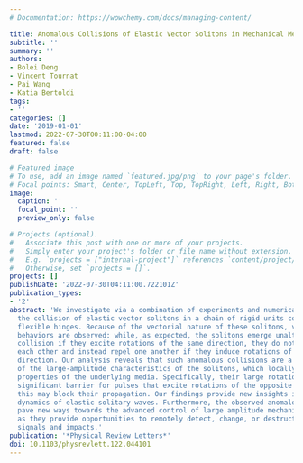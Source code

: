 ```yaml
---
# Documentation: https://wowchemy.com/docs/managing-content/

title: Anomalous Collisions of Elastic Vector Solitons in Mechanical Metamaterials
subtitle: ''
summary: ''
authors:
- Bolei Deng
- Vincent Tournat
- Pai Wang
- Katia Bertoldi
tags:
- ''
categories: []
date: '2019-01-01'
lastmod: 2022-07-30T00:11:00-04:00
featured: false
draft: false

# Featured image
# To use, add an image named `featured.jpg/png` to your page's folder.
# Focal points: Smart, Center, TopLeft, Top, TopRight, Left, Right, BottomLeft, Bottom, BottomRight.
image:
  caption: ''
  focal_point: ''
  preview_only: false

# Projects (optional).
#   Associate this post with one or more of your projects.
#   Simply enter your project's folder or file name without extension.
#   E.g. `projects = ["internal-project"]` references `content/project/deep-learning/index.md`.
#   Otherwise, set `projects = []`.
projects: []
publishDate: '2022-07-30T04:11:00.722101Z'
publication_types:
- '2'
abstract: 'We investigate via a combination of experiments and numerical analyses
  the collision of elastic vector solitons in a chain of rigid units connected by
  flexible hinges. Because of the vectorial nature of these solitons, very unusual
  behaviors are observed: while, as expected, the solitons emerge unaltered from the
  collision if they excite rotations of the same direction, they do not penetrate
  each other and instead repel one another if they induce rotations of the opposite
  direction. Our analysis reveals that such anomalous collisions are a consequence
  of the large-amplitude characteristics of the solitons, which locally modify the
  properties of the underlying media. Specifically, their large rotations create a
  significant barrier for pulses that excite rotations of the opposite direction and
  this may block their propagation. Our findings provide new insights into the collision
  dynamics of elastic solitary waves. Furthermore, the observed anomalous collisions
  pave new ways towards the advanced control of large amplitude mechanical pulses,
  as they provide opportunities to remotely detect, change, or destruct high-amplitude
  signals and impacts.'
publication: '*Physical Review Letters*'
doi: 10.1103/physrevlett.122.044101
---
```

